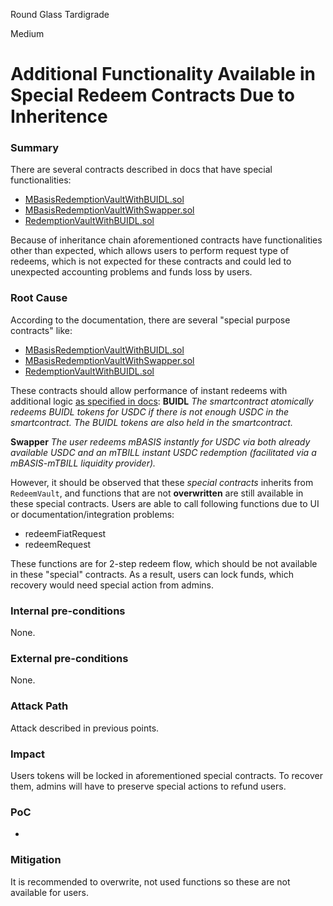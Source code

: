 Round Glass Tardigrade

Medium

# Additional Functionality Available in Special Redeem Contracts Due to Inheritence

### Summary

There are several contracts described in docs that have special functionalities:
- [MBasisRedemptionVaultWithBUIDL.sol](https://github.com/sherlock-audit/2024-08-midas-minter-redeemer/blob/main/midas-contracts/contracts/RedemptionVaultWithBUIDL.sol#L19)
- [MBasisRedemptionVaultWithSwapper.sol](https://github.com/sherlock-audit/2024-08-midas-minter-redeemer/blob/main/midas-contracts/contracts/mBasis/MBasisRedemptionVaultWithSwapper.sol#L17)
- [RedemptionVaultWithBUIDL.sol](https://github.com/sherlock-audit/2024-08-midas-minter-redeemer/blob/main/midas-contracts/contracts/mBasis/MBasisRedemptionVaultWithSwapper.sol)

Because of inheritance chain aforementioned contracts have functionalities other than expected, which allows users to perform request type of redeems, which is not expected for these contracts and could led to unexpected accounting problems and funds loss by users.

### Root Cause

According to the documentation, there are several "special purpose contracts" like:
- [MBasisRedemptionVaultWithBUIDL.sol](https://github.com/sherlock-audit/2024-08-midas-minter-redeemer/blob/main/midas-contracts/contracts/RedemptionVaultWithBUIDL.sol#L19)
- [MBasisRedemptionVaultWithSwapper.sol](https://github.com/sherlock-audit/2024-08-midas-minter-redeemer/blob/main/midas-contracts/contracts/mBasis/MBasisRedemptionVaultWithSwapper.sol#L17)
- [RedemptionVaultWithBUIDL.sol](https://github.com/sherlock-audit/2024-08-midas-minter-redeemer/blob/main/midas-contracts/contracts/mBasis/MBasisRedemptionVaultWithSwapper.sol)

These contracts should allow performance of instant redeems with additional logic [as specified in docs](https://ludicrous-rate-748.notion.site/Special-Contract-Version-User-can-instantly-redeem-mTBILL-for-USDC-pulled-from-BUIDL-927832e82a874221996c1edcc1d94b17):
**BUIDL**
_The smartcontract atomically redeems BUIDL tokens for USDC if there is not enough USDC in the smartcontract. The BUIDL tokens are also held in the smartcontract._ 

**Swapper**
_The user redeems mBASIS instantly for USDC via both already available USDC and an mTBILL instant USDC redemption (facilitated via a mBASIS-mTBILL liquidity provider)._

However, it should be observed that these _special contracts_ inherits from `RedeemVault`, and functions that are not **overwritten** are still available in these special contracts. Users are able to call following functions due to UI or documentation/integration problems:

- redeemFiatRequest
- redeemRequest

These functions are for 2-step redeem flow, which should be not available in these "special" contracts. As a result, users can lock funds, which recovery would need special action from admins.

### Internal pre-conditions

None.

### External pre-conditions

None.

### Attack Path

Attack described in previous points.

### Impact

Users tokens will be locked in aforementioned special contracts. To recover them, admins will have to preserve special actions to refund users.

### PoC

-

### Mitigation

It is recommended to overwrite, not used functions so these are not available for users.